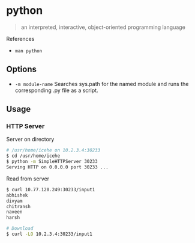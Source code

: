 # python

> an interpreted, interactive, object-oriented programming language

References

- `man python`

## Options

- `-m module-name` Searches sys.path for the named module and runs the corresponding .py file as a script.

## Usage

### HTTP Server

Server on directory

```bash
# /usr/home/icehe on 10.2.3.4:30233
$ cd /usr/home/icehe
$ python -m SimpleHTTPServer 30233
Serving HTTP on 0.0.0.0 port 30233 ...
```

Read from server

```bash
$ curl 10.77.120.249:30233/input1
abhishek
divyam
chitransh
naveen
harsh

# Download
$ curl -LO 10.2.3.4:30233/input1
```
